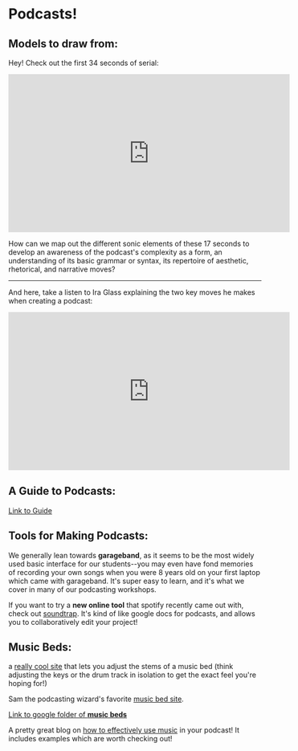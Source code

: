 # Podcasts!



## Models to draw from:



Hey! Check out the first 34 seconds of serial:
<iframe width="560" height="315" src="https://www.youtube.com/embed/p205WB6lHMI" frameborder="0" allow="accelerometer; autoplay; encrypted-media; gyroscope; picture-in-picture" allowfullscreen></iframe>

How can we map out the different sonic elements of these 17 seconds to develop an awareness of the podcast's complexity as a form, an understanding of its basic grammar or syntax, its repertoire of aesthetic, rhetorical, and narrative moves?

***

And here, take a listen to Ira Glass explaining the two key moves he makes when creating a podcast:
<iframe width="560" height="315" src="https://www.youtube.com/embed/5pFI9UuC_fc" frameborder="0" allow="accelerometer; autoplay; encrypted-media; gyroscope; picture-in-picture" allowfullscreen></iframe>

## A Guide to Podcasts:
[Link to Guide](https://docs.google.com/document/d/1Tggc6NUsaX_ndDdW6L8OvsOTHS4CV-EUMzJaLSBqaxA/edit?usp=sharing)

## Tools for Making Podcasts:
We generally lean towards **garageband**, as it seems to be the most widely used basic interface for our students--you may even have fond memories of recording your own songs when you were 8 years old on your first laptop which came with garageband. It's super easy to learn, and it's what we cover in many of our podcasting workshops.

If you want to try a **new online tool** that spotify recently came out with, check out [soundtrap](https://www.soundtrap.com/). It's kind of like google docs for podcasts, and allows you to collaboratively edit your project!

## Music Beds:

a [really cool site](https://www.extrememusic.com/) that lets you adjust the stems of a music bed (think adjusting the keys or the drum track in isolation to get the exact feel you're hoping for!)

Sam the podcasting wizard's favorite [music bed site](https://www.bensound.com/).

[Link to google folder of **music beds**](https://drive.google.com/drive/folders/1KcKrPZC0WVpnE-LWoWk1MgB2y806sHs_?usp=sharing)

A pretty great blog on [how to effectively use music](https://blog.spreaker.com/a-complete-guide-to-adding-the-perfect-music-and-sound-effects-to-your-podcast/) in your podcast! It includes examples which are worth checking out!
